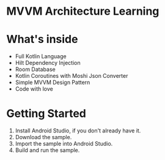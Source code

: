 # MVVM Architecture Learning

# What's inside
* Full Kotlin Language
* Hilt Dependency Injection
* Room Database
* Kotlin Coroutines with Moshi Json Converter
* Simple MVVM Design Pattern
* Code with love

# Getting Started
1. Install Android Studio, if you don't already have it.
2. Download the sample.
3. Import the sample into Android Studio.
4. Build and run the sample.